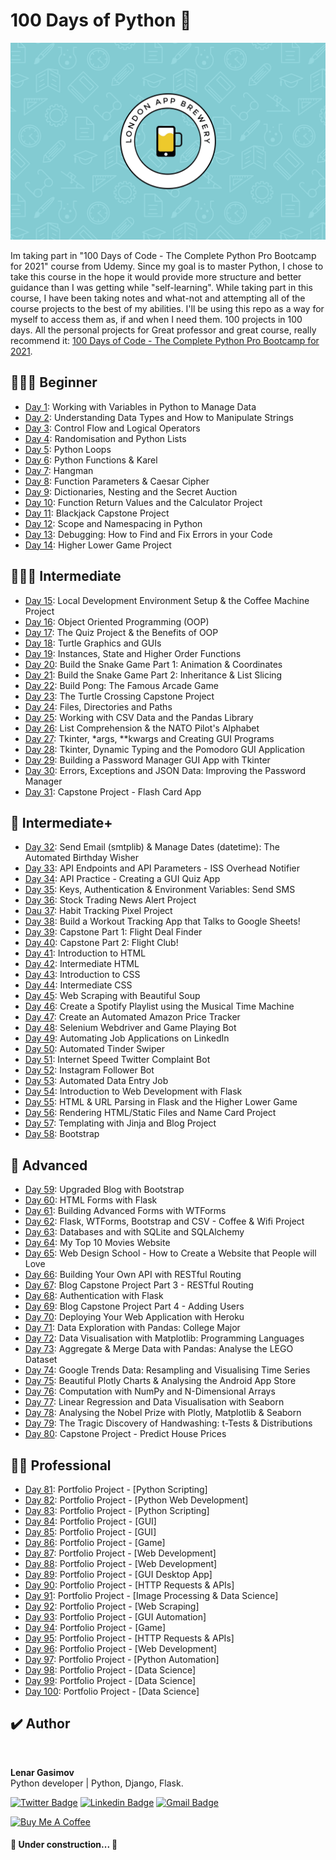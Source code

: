 # 100 Days of Python 🐍

![wallpaper](wallpaper.png)
<br>

Im taking part in "100 Days of Code - The Complete Python Pro Bootcamp for 2021" course from Udemy.
Since my goal is to master Python, I chose to take this course in the hope it would provide more structure and better
guidance than I was getting while "self-learning".
While taking part in this course, I have been taking notes and what-not and attempting all of the course projects to the
best of my abilities.
I'll be using this repo as a way for myself to access them as, if and when I need them.
100 projects in 100 days. All the personal projects for Great professor and great course, really recommend it:
[100 Days of Code - The Complete Python Pro Bootcamp for 2021](https://www.udemy.com/course/100-days-of-code).

## 👨🏻‍🎓 Beginner
- [Day 1](day01): Working with Variables in Python to Manage Data
- [Day 2](day02): Understanding Data Types and How to Manipulate Strings
- [Day 3](day03): Control Flow and Logical Operators
- [Day 4](day04): Randomisation and Python Lists
- [Day 5](day05): Python Loops
- [Day 6](day06): Python Functions & Karel
- [Day 7](day07): Hangman
- [Day 8](day08): Function Parameters & Caesar Cipher
- [Day 9](day09): Dictionaries, Nesting and the Secret Auction
- [Day 10](day10): Function Return Values and the Calculator Project
- [Day 11](day11): Blackjack Capstone Project
- [Day 12](day12): Scope and Namespacing in Python
- [Day 13](day13): Debugging: How to Find and Fix Errors in your Code
- [Day 14](day14): Higher Lower Game Project

## 🏋🏻‍♂️ Intermediate
- [Day 15](day15): Local Development Environment Setup & the Coffee Machine Project
- [Day 16](day16): Object Oriented Programming (OOP)
- [Day 17](day17): The Quiz Project & the Benefits of OOP
- [Day 18](day18): Turtle Graphics and GUIs
- [Day 19](day19): Instances, State and Higher Order Functions
- [Day 20](day20): Build the Snake Game Part 1: Animation & Coordinates
- [Day 21](day21): Build the Snake Game Part 2: Inheritance & List Slicing
- [Day 22](day22): Build Pong: The Famous Arcade Game
- [Day 23](day23): The Turtle Crossing Capstone Project
- [Day 24](day24): Files, Directories and Paths
- [Day 25](day25): Working with CSV Data and the Pandas Library
- [Day 26](day26): List Comprehension & the NATO Pilot's Alphabet
- [Day 27](day27): Tkinter, *args, **kwargs and Creating GUI Programs
- [Day 28](day28): Tkinter, Dynamic Typing and the Pomodoro GUI Application
- [Day 29](day29): Building a Password Manager GUI App with Tkinter
- [Day 30](day30): Errors, Exceptions and JSON Data: Improving the Password Manager
- [Day 31](day31): Capstone Project - Flash Card App

## 💪 Intermediate+
- [Day 32](day32): Send Email (smtplib) & Manage Dates (datetime): The Automated Birthday Wisher
- [Day 33](day33): API Endpoints and API Parameters - ISS Overhead Notifier
- [Day 34](day34): API Practice - Creating a GUI Quiz App
- [Day 35](day35): Keys, Authentication & Environment Variables: Send SMS
- [Day 36](day36): Stock Trading News Alert Project
- [Dau 37](day37): Habit Tracking Pixel Project
- [Day 38](day38): Build a Workout Tracking App that Talks to Google Sheets!
- [Day 39](day39): Capstone Part 1: Flight Deal Finder
- [Day 40](day40): Capstone Part 2: Flight Club!
- [Day 41](day41): Introduction to HTML
- [Day 42](day42): Intermediate HTML
- [Day 43](day43): Introduction to CSS
- [Day 44](day44): Intermediate CSS
- [Day 45](day45): Web Scraping with Beautiful Soup
- [Day 46](day46): Create a Spotify Playlist using the Musical Time Machine
- [Day 47](day47): Create an Automated Amazon Price Tracker
- [Day 48](day48): Selenium Webdriver and Game Playing Bot
- [Day 49](day49): Automating Job Applications on LinkedIn
- [Day 50](day50): Automated Tinder Swiper
- [Day 51](day51): Internet Speed Twitter Complaint Bot
- [Day 52](day52): Instagram Follower Bot
- [Day 53](day53): Automated Data Entry Job
- [Day 54](day54): Introduction to Web Development with Flask
- [Day 55](day55): HTML & URL Parsing in Flask and the Higher Lower Game
- [Day 56](day56): Rendering HTML/Static Files and Name Card Project
- [Day 57](day57): Templating with Jinja and Blog Project
- [Day 58](day58): Bootstrap

## 🚀 Advanced
- [Day 59](day59): Upgraded Blog with Bootstrap
- [Day 60](day60): HTML Forms with Flask
- [Day 61](day61): Building Advanced Forms with WTForms
- [Day 62](day62): Flask, WTForms, Bootstrap and CSV - Coffee & Wifi Project
- [Day 63](day63): Databases and with SQLite and SQLAlchemy
- [Day 64](day64): My Top 10 Movies Website
- [Day 65](day65): Web Design School - How to Create a Website that People will Love
- [Day 66](day66): Building Your Own API with RESTful Routing
- [Day 67](day67): Blog Capstone Project Part 3 - RESTful Routing
- [Day 68](day68): Authentication with Flask
- [Day 69](day69): Blog Capstone Project Part 4 - Adding Users
- [Day 70](day70): Deploying Your Web Application with Heroku
- [Day 71](day71): Data Exploration with Pandas: College Major
- [Day 72](day72): Data Visualisation with Matplotlib: Programming Languages
- [Day 73](day73): Aggregate & Merge Data with Pandas: Analyse the LEGO Dataset
- [Day 74](day74): Google Trends Data: Resampling and Visualising Time Series
- [Day 75](day75): Beautiful Plotly Charts & Analysing the Android App Store
- [Day 76](day76): Computation with NumPy and N-Dimensional Arrays
- [Day 77](day77): Linear Regression and Data Visualisation with Seaborn
- [Day 78](day78): Analysing the Nobel Prize with Plotly, Matplotlib & Seaborn
- [Day 79](day79): The Tragic Discovery of Handwashing: t-Tests & Distributions
- [Day 80](day80): Capstone Project - Predict House Prices

## 👨‍💻 Professional
- [Day 81](day81): Portfolio Project - [Python Scripting]
- [Day 82](day82): Portfolio Project - [Python Web Development]
- [Day 83](day83): Portfolio Project - [Python Scripting]
- [Day 84](day84): Portfolio Project - [GUI]
- [Day 85](day85): Portfolio Project - [GUI]
- [Day 86](day86): Portfolio Project - [Game]
- [Day 87](day87): Portfolio Project - [Web Development]
- [Day 88](day88): Portfolio Project - [Web Development]
- [Day 89](day89): Portfolio Project - [GUI Desktop App]
- [Day 90](day90): Portfolio Project - [HTTP Requests & APIs]
- [Day 91](day91): Portfolio Project - [Image Processing & Data Science]
- [Day 92](day92): Portfolio Project - [Web Scraping]
- [Day 93](day93): Portfolio Project - [GUI Automation]
- [Day 94](day94): Portfolio Project - [Game]
- [Day 95](day95): Portfolio Project - [HTTP Requests & APIs]
- [Day 96](day96): Portfolio Project - [Web Development]
- [Day 97](day97): Portfolio Project - [Python Automation]
- [Day 98](day98): Portfolio Project - [Data Science]
- [Day 99](day99): Portfolio Project - [Data Science]
- [Day 100](day100): Portfolio Project - [Data Science]

## ✔️ Author

<img style="border-radius: 50%;" src="https://github.com/lenargasimov.png" width="100px;" alt=""/>
<br>
  
<p>
<b>Lenar Gasimov</b><br>Python developer | Python, Django, Flask.</p>


[![Twitter Badge](https://img.shields.io/badge/-@lenargasimov-1ca0f1?style=flat-square&labelColor=1ca0f1&logo=twitter&logoColor=white&link=https://twitter.com/lenargasimov)](https://twitter.com/lenargasimov) [![Linkedin Badge](https://img.shields.io/badge/-lenargasimov-blue?style=flat-square&logo=Linkedin&logoColor=white&link=https://www.linkedin.com/in/lenargasimov/)](https://www.linkedin.com/in/lenargasimov/)
[![Gmail Badge](https://img.shields.io/badge/-lenargasimovdev@gmail.com-c14438?style=flat-square&logo=Gmail&logoColor=white&link=mailto:lenargasimovdev@gmail.com)](mailto:lenargasimovdev@gmail.com)

<a href="https://www.buymeacoffee.com/lenargasimov" target="_blank"><img src="https://cdn.buymeacoffee.com/buttons/v2/default-green.png" alt="Buy Me A Coffee" style="height: 60px !important;width: 217px !important;" ></a>

<h4>

🚧 Under construction... 🚧

</h4>

